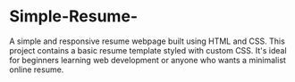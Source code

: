 # Simple-Resume-
A simple and responsive resume webpage built using HTML and CSS.
This project contains a basic resume template styled with custom CSS. It's ideal for beginners learning web development or anyone who wants a minimalist online resume.
